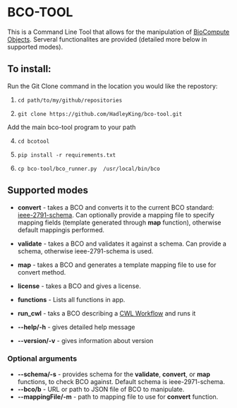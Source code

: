 # BCO-TOOL


This is a Command Line Tool that allows for the manipulation of [BioCompute Objects](https://www.biocomputeobject.org/). Serveral functionalites are provided (detailed more below in supported modes).

## To install:

Run the Git Clone command in the location you would like the repostory:

1. `cd path/to/my/github/repositories`

2. `git clone https://github.com/HadleyKing/bco-tool.git`

Add the main bco-tool program to your path

4. `cd bcotool`

5. `pip install -r requirements.txt`

6. `cp bco-tool/bco_runner.py  /usr/local/bin/bco`


## Supported modes
* **convert** - takes a  BCO and converts it to the current BCO standard:  [ieee-2791-schema](https://opensource.ieee.org/2791-object/ieee-2791-schema). Can optionally provide a mapping file to specify mapping fields (template generated through **map** function), otherwise default mappingis performed.
* **validate** - takes a BCO and validates it against a schema. Can provide a schema, otherwise ieee-2791-schema is used.
* **map** - takes a BCO and generates a template mapping file to use for convert method.
* **license** - takes a BCO and gives a license.
* **functions** - Lists all functions in app.
* **run_cwl** - taks a BCO describing a [CWL Workflow](https://www.commonwl.org/) and runs it

* **--help/-h** - gives detailed help message
* **--version/-v** - gives information about version

### Optional arguments
* **--schema/-s** - provides schema for the **validate**, **convert**, or **map** functions, to check BCO against. Default schema is ieee-2971-schema.
* **--bco/b** - URL or path to JSON file of BCO to manipulate.
* **--mappingFile/-m** - path to mapping file to use for **convert** function.


